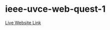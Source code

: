 # ieee-uvce-web-quest-1

<a href="https://somanath-goudar.github.io/ieee-uvce-web-quest-1/">Live Website Link</a>
